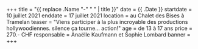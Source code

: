 +++
title = "{{ replace .Name "-" " " | title }}"
date = {{ .Date }}
startdate = 10 juillet 2021
enddate = 17 juillet 2021
location = au Chalet des Bises à Tramelan
teaser = "Viens participer à la plus incroyable des productions hollywoodiennes. silence ça tourne... action!"
age = de 13 à 17 ans
price = 270.- CHF
responsable = Anaëlle Kaufmann et Sophie Lombard
banner = 
+++
